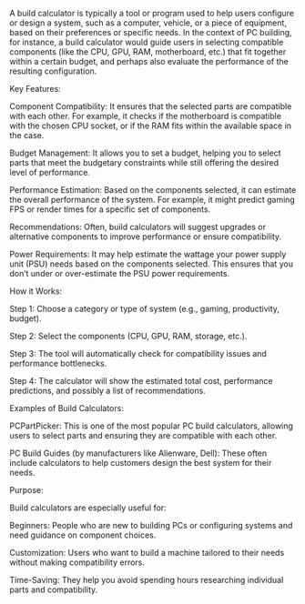 A build calculator is typically a tool or program used to help users configure or design a system, such as a computer, vehicle, or a piece of equipment, based on their preferences or specific needs. In the context of PC building, for instance, a build calculator would guide users in selecting compatible components (like the CPU, GPU, RAM, motherboard, etc.) that fit together within a certain budget, and perhaps also evaluate the performance of the resulting configuration.


Key Features:

Component Compatibility: It ensures that the selected parts are compatible with each other. For example, it checks if the motherboard is compatible with the chosen CPU socket, or if the RAM fits within the available space in the case.

Budget Management: It allows you to set a budget, helping you to select parts that meet the budgetary constraints while still offering the desired level of performance.

Performance Estimation: Based on the components selected, it can estimate the overall performance of the system. For example, it might predict gaming FPS or render times for a specific set of components.

Recommendations: Often, build calculators will suggest upgrades or alternative components to improve performance or ensure compatibility.

Power Requirements: It may help estimate the wattage your power supply unit (PSU) needs based on the components selected. This ensures that you don’t under or over-estimate the PSU power requirements.

How it Works:

Step 1: Choose a category or type of system (e.g., gaming, productivity, budget).

Step 2: Select the components (CPU, GPU, RAM, storage, etc.).

Step 3: The tool will automatically check for compatibility issues and performance bottlenecks.

Step 4: The calculator will show the estimated total cost, performance predictions, and possibly a list of recommendations.

Examples of Build Calculators:

PCPartPicker: This is one of the most popular PC build calculators, allowing users to select parts and ensuring they are compatible with each other.

PC Build Guides (by manufacturers like Alienware, Dell): These often include calculators to help customers design the best system for their needs.

Purpose:

Build calculators are especially useful for:

Beginners: People who are new to building PCs or configuring systems and need guidance on component choices.

Customization: Users who want to build a machine tailored to their needs without making compatibility errors.

Time-Saving: They help you avoid spending hours researching individual parts and compatibility.
